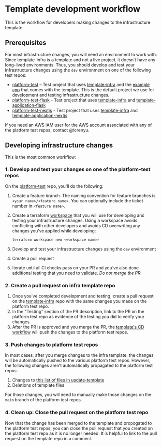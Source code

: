 # Template development workflow

This is the workflow for developers making changes to the infrastructure template.

## Prerequisites

For most infrastructure changes, you will need an environment to work with. Since template-infra is a template and not a live project, it doesn't have any long-lived environments. Thus, you should develop and test your infrastructure changes using the `dev` environment on one of the following test repos:

- [platform-test](https://github.com/navapbc/platform-test) – Test project that uses [template-infra](https://github.com/navapbc/template-infra) and the [example app](https://github.com/navapbc/template-infra/tree/main/app) that comes with the template. This is the default project we use for development and testing infrastructure changes.
- [platform-test-flask](https://github.com/navapbc/platform-test-flask) - Test project that uses [template-infra](https://github.com/navapbc/template-infra) and [template-application-flask](https://github.com/navapbc/template-application-flask)
- [platform-test-nextjs](https://github.com/navapbc/platform-test-nextjs) - Test project that uses [template-infra](https://github.com/navapbc/template-infra) and [template-application-nextjs](https://github.com/navapbc/template-application-nextjs)

If you need an AWS IAM user for the AWS account associated with any of the platform test repos, contact @lorenyu.

## Developing infrastructure changes

This is the most common workflow:

### 1. Develop and test your changes on one of the platform-test repos

On the [platform-test](https://github.com/navapbc/platform-test) repo, you'll do the following:

1. Create a feature branch. The naming convention for feature branches is `<your name>/<feature name>`. You can optionally include the ticket number in `<feature name>`.
2. Create a terraform [workspace](/docs/infra/intro-to-terraform-workspaces.md) that you will use for developing and testing your infrastructure changes. Using a workspace avoids conflicting with other developers and avoids CD overwriting any changes you've applied while developing:

   ```zsh
   terraform workspace new <workspace name>
   ```

3. Develop and test your infrastructure changes using the `dev` environment
4. Create a pull request
5. Iterate until all CI checks pass on your PR and you’ve also done additional testing that you need to validate. _Do not merge the PR._

### 2. Create a pull request on infra template repo

1. Once you've completed development and testing, create a pull request on the [template-infra](https://github.com/navapbc/template-infra) repo with the same changes you made on the platform test repo.
2. In the "Testing" section of the PR description, link to the PR on the platform test repo as evidence of the testing you did to verify your changes.
3. After the PR is approved and you merge the PR, the [template's CD workflow](/.github/workflows/template-only-cd.yml) will push the changes to the platform test repos.

### 3. Push changes to platform test repos

In most cases, after you merge changes to the infra template, the changes will be automatically pushed to the various platform test repos. However, the following changes aren't automatically propagated to the platform test repos:

1. Changes to [this list of files in update-template](https://github.com/navapbc/template-infra/blob/main/template-only-bin/update-template#L17-L28)
2. Deletions of template files

For those changes, you will need to manually make those changes on the `main` branch of the platform test repos.

### 4. Clean up: Close the pull request on the platform test repo

Now that the change has been merged to the template and propogated to the platform test repos, you can close the pull request that you created on the platform test repo as it is no longer needed. It is helpful to link to the pull request on the template repo in a comment.
